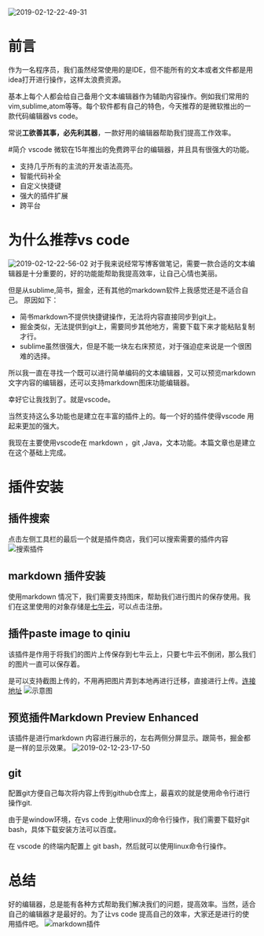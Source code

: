 
![2019-02-12-22-49-31](http://jikelearn.cn/2019-02-12-22-49-31.png)
# 前言
作为一名程序员，我们虽然经常使用的是IDE，但不能所有的文本或者文件都是用idea打开进行操作，这样太浪费资源。

基本上每个人都会给自己备用个文本编辑器作为辅助内容操作。例如我们常用的vim,sublime,atom等等。每个软件都有自己的特色，今天推荐的是微软推出的一款代码编辑器vs code。

常说**工欲善其事，必先利其器**，一款好用的编辑器帮助我们提高工作效率。

#简介
vscode 微软在15年推出的免费跨平台的编辑器，并且具有很强大的功能。
- 支持几乎所有的主流的开发语法高亮。
- 智能代码补全
- 自定义快捷键
- 强大的插件扩展
- 跨平台

# 为什么推荐vs code 
![2019-02-12-22-56-02](http://jikelearn.cn/2019-02-12-22-56-02.png)
对于我来说经常写博客做笔记，需要一款合适的文本编辑器是十分重要的，好的功能能帮助我提高效率，让自己心情也美丽。

但是从sublime,简书，掘金，还有其他的markdown软件上我感觉还是不适合自己。
原因如下：
- 简书markdown不提供快捷键操作，无法将内容直接同步到git上。
- 掘金类似，无法提供到git上，需要同步其他地方，需要下载下来才能粘贴复制才行。
- sublime虽然很强大，但是不能一块左右床预览，对于强迫症来说是一个很困难的选择。

所以我一直在寻找一个既可以进行简单编码的文本编辑器，又可以预览markdown文字内容的编辑器，还可以支持markdown图床功能编辑器。

幸好它让我找到了。就是vscode。

当然支持这么多功能也是建立在丰富的插件上的。每一个好的插件使得vscode 用起来更加的强大。

我现在主要使用vscode在 markdown ，git ,Java，文本功能。本篇文章也是建立在这个基础上完成。

# 插件安装
## 插件搜索
点击左侧工具栏的最后一个就是插件商店，我们可以搜索需要的插件内容
![搜索插件](http://jikelearn.cn/2019-02-12-23-04-19.png)

## markdown 插件安装
使用markdown 情况下，我们需要支持图床，帮助我们进行图片的保存使用。我们在这里使用的对象存储是[七牛云](https://portal.qiniu.com/signup?code=3lmd5kwcb3tci)，可以点击注册。

## 插件paste image to qiniu
该插件是作用于将我们的图片上传保存到七牛云上，只要七牛云不倒闭，那么我们的图片一直可以保存着。

是可以支持截图上传的，不用再把图片弄到本地再进行迁移，直接进行上传。[连接地址](https://marketplace.visualstudio.com/items?itemName=favers.paste-image-to-qiniu)
![示意图](http://jikelearn.cn/2019-02-12-23-16-28.png)

## 预览插件Markdown Preview Enhanced
该插件是进行markdown 内容进行展示的，左右两侧分屏显示。跟简书，掘金都是一样的显示效果。
![2019-02-12-23-17-50](http://jikelearn.cn/2019-02-12-23-17-50.png)

## git 
配置git方便自己每次将内容上传到github仓库上，最喜欢的就是使用命令行进行操作git.

由于是window环境，在vs code 上使用linux的命令行操作，我们需要下载好git bash，具体下载安装方法可以百度。

在 vscode 的终端内配置上 git bash，然后就可以使用linux命令行操作。

# 总结
好的编辑器，总是能有各种方式帮助我们解决我们的问题，提高效率。当然，适合自己的编辑器才是最好的。为了让vs code 提高自己的效率，大家还是进行的使用插件吧。
![markdown插件](http://jikelearn.cn/2019-02-12-23-26-58.png)